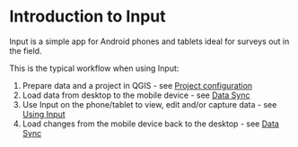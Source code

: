 
# Introduction to Input

Input is a simple app for Android phones and tablets ideal for surveys out in the field.

This is the typical workflow when using Input:

1. Prepare data and a project in QGIS - see [Project configuration](project_config.md)
2. Load data from desktop to the mobile device - see [Data Sync](data_sync.md)
3. Use Input on the phone/tablet to view, edit and/or capture data - see [Using Input](using_input.md)
4. Load changes from the mobile device back to the desktop - see [Data Sync](data_sync.md)


